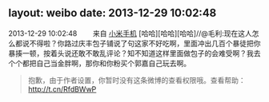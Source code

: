 layout: weibo
date: 2013-12-29 10:02:48
---
<meta name="referrer" content="no-referrer" />

2013-12-29 10:02:48  &nbsp;&nbsp;&nbsp;&nbsp;&nbsp;&nbsp; 来自 <a href="http://app.weibo.com/t/feed/22zMnn" rel="nofollow">小米手机</a>
[哈哈][哈哈][哈哈]//@毛利:现在这人怎么都说不得啦？你路过庆丰包子铺说了句这家不好吃啊，里面冲出几百个暴徒把你暴揍一顿，按着头说还敢不敢乱评论？知不知道这样里面做包子的会难受啊？我去个个都把自己当金胖啊，那你和你粉买个郭嘉自己玩去啊。
>  抱歉，由于作者设置，你暂时没有这条微博的查看权限哦。查看帮助：http://t.cn/RfdBWwP ​​​
